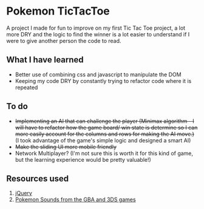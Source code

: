 # Pokemon TicTacToe

A project I made for fun to improve on my first Tic Tac Toe project, a lot more DRY and the logic to find the winner is a lot easier to understand if I were to give another person the code to read.

## What I have learned

- Better use of combining css and javascript to manipulate the DOM
- Keeping my code DRY by constantly trying to refactor code where it is repeated

## To do

- ~~Implementing an AI that can challenge the player (Minimax algorithm - I will have to refactor how the game board/ win state is determine so I can more easily account for the columns and rows for making the AI move.)~~ (I took advantage of the game's simple logic and designed a smart AI)
- ~~Make the sliding UI more mobile friendly~~
- Network Multiplayer? (I'm not sure this is worth it for this kind of game, but the learning experience would be pretty valuable!)

## Resources used

1. [jQuery](https://jquery.com/download/)
2. [Pokemon Sounds from the GBA and 3DS games](https://www.sounds-resource.com/3ds/pokemonsunmoon/)
